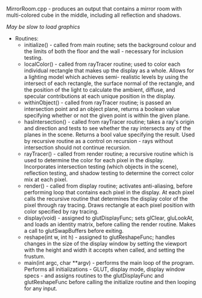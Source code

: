MirrorRoom.cpp - produces an output that contains a mirror room with  multi-colored cube in the middle, including all reflection and shadows.

*May be slow to load graphics*

- Routines:
	- initialize() - called from main routine; sets the background colour and the limits of
				   both the floor and the wall - necessary for inclusion testing.
	- localColor() - called from rayTracer routine; used to color each individual rectangle that makes
				   up the display as a whole.  Allows for a lighting model which achieves semi-
				   realistic levels by using the intersect of each rectangle, the surface
				   normal of the rectangle, and the position of the light to calculate the ambient,
				   diffuse, and specular contributions at each unique position in the display.
	- withinObject() - called from rayTracer routine; is passed an intersection point and an
				   object plane, returns a boolean value specifying whether or not the given point is
				   within the given plane.
	- hasIntersection() - called from rayTracer routine; takes a ray's origin and direction and tests
				   to see whether the ray intersects any of the planes in the scene.  Returns a bool
				   value specifying the result.  Used by recursive routine as a control on recursion
				   - rays without intersection should not continue recursion.
	- rayTracer() - called from render routine; a recursive routine which is used to determine the color 
				   for each pixel in the display.  Incorporates intersection testing (which objects in 
				   the scene), reflection testing, and shadow testing to determine the correct color mix
				   at each pixel.
	- render() - called from display routine; activates anti-aliasing, before performing loop that contains
				   each pixel in the display.  At each pixel calls the recursive routine that determines
				   the display color of the pixel through ray tracing. Draws rectangle at each pixel 
				   position with color specified by ray tracing.
	- display(void) - assigned to glutDisplayFunc; sets glClear, gluLookAt, and
				   loads an identity matrix, before calling the render routine.  Makes a 
				   call to glutSwapBuffers before exiting.
	- reshape(int w, int h) - assigned to glutReshapeFunc; handles changes in the
				   size of the display window by setting the viewport with the
				   height and width it accepts when called, and setting the frustum.
	- main(int argc, char **argv) - performs the main loop of the program.  Performs
				   all initializations - GLUT, display mode, display window specs -
				   and assigns routines to the glutDisplayFunc and glutReshapeFunc
				   before calling the initialize routine and then looping for any
				   input.
